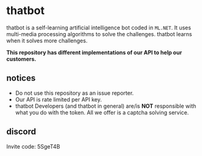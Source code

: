 # thatbot

thatbot is a self-learning artificial intelligence bot coded in `ML.NET`. It uses multi-media processing algorithms to solve the challenges. thatbot learns when it solves more challenges.

**This repository has different implementations of our API to help our customers.**

## notices

* Do not use this repository as an issue reporter.
* Our API is rate limited per API key.
* thatbot Developers (and thatbot in general) are/is **NOT** responsible with what you do with the token. All we offer is a captcha solving service.

## discord

Invite code: 5SgeT4B
